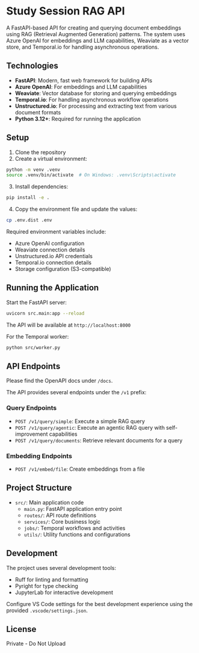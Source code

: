# Study Session RAG API

A FastAPI-based API for creating and querying document embeddings using RAG (Retrieval Augmented Generation) patterns. The system uses Azure OpenAI for embeddings and LLM capabilities, Weaviate as a vector store, and Temporal.io for handling asynchronous operations.

## Technologies

- **FastAPI**: Modern, fast web framework for building APIs
- **Azure OpenAI**: For embeddings and LLM capabilities
- **Weaviate**: Vector database for storing and querying embeddings
- **Temporal.io**: For handling asynchronous workflow operations
- **Unstructured.io**: For processing and extracting text from various document formats
- **Python 3.12+**: Required for running the application

## Setup

1. Clone the repository
2. Create a virtual environment:

```bash
python -m venv .venv
source .venv/bin/activate  # On Windows: .venv\Scripts\activate
```

3. Install dependencies:

```bash
pip install -e .
```

4. Copy the environment file and update the values:

```bash
cp .env.dist .env
```

Required environment variables include:

- Azure OpenAI configuration
- Weaviate connection details
- Unstructured.io API credentials
- Temporal.io connection details
- Storage configuration (S3-compatible)

## Running the Application

Start the FastAPI server:

```bash
uvicorn src.main:app --reload
```

The API will be available at `http://localhost:8000`

For the Temporal worker:

```bash
python src/worker.py
```

## API Endpoints

Please find the OpenAPI docs under `/docs`.

The API provides several endpoints under the `/v1` prefix:

### Query Endpoints

- `POST /v1/query/simple`: Execute a simple RAG query
- `POST /v1/query/agentic`: Execute an agentic RAG query with self-improvement capabilities
- `POST /v1/query/documents`: Retrieve relevant documents for a query

### Embedding Endpoints

- `POST /v1/embed/file`: Create embeddings from a file

## Project Structure

- `src/`: Main application code
  - `main.py`: FastAPI application entry point
  - `routes/`: API route definitions
  - `services/`: Core business logic
  - `jobs/`: Temporal workflows and activities
  - `utils/`: Utility functions and configurations

## Development

The project uses several development tools:

- Ruff for linting and formatting
- Pyright for type checking
- JupyterLab for interactive development

Configure VS Code settings for the best development experience using the provided `.vscode/settings.json`.

## License

Private - Do Not Upload
